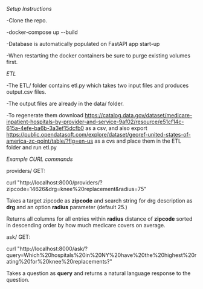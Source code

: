 _Setup Instructions_

-Clone the repo.

-docker-compose up --build

-Database is automatically populated on FastAPI app start-up

-When restarting the docker containers be sure to purge existing volumes first.

_ETL_

-The ETL/ folder contains etl.py which takes two input files and produces output.csv files.

-The output files are already in the data/ folder.

-To regenerate them download https://catalog.data.gov/dataset/medicare-inpatient-hospitals-by-provider-and-service-9af02/resource/e51cf14c-615a-4efe-ba6b-3a3ef15dcfb0 as a csv, and also export https://public.opendatasoft.com/explore/dataset/georef-united-states-of-america-zc-point/table/?flg=en-us as a cvs and place them in the ETL folder and run etl.py

_Example CURL commands_

providers/ GET:

curl "http://localhost:8000/providers/?zipcode=14626&drg=knee%20replacement&radius=75"

Takes a target zipcode as __zipcode__ and search string for drg description as __drg__ and an option __radius__ parameter (default 25.)

Returns all columns for all entries within __radius__ distance of __zipcode__ sorted in descending order by how much medicare covers on average.

ask/ GET:

curl "http://localhost:8000/ask/?query=Which%20hospitals%20in%20NY%20have%20the%20highest%20rating%20for%20knee%20replacements?"

Takes a question as __query__ and returns a natural language response to the question.

